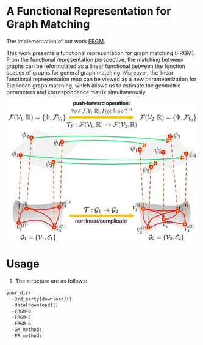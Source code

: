 # A Functional Representation for Graph Matching
The implementation of our work [FRGM](http://captain.whu.edu.cn/FRGM/).

This work presents a functional representation for graph matching (FRGM). From the functional representation perspective, the matching between graphs can be reformulated as a linear functional between the function spaces of graphs for general graph matching. Moreover, the linear functional representation map can be viewed as a new parameterization for Euclidean graph matching, which allows us to estimate the geometric parameters and correspondence matrix simultaneously.

<p align="center">
<img src="images/frgm-1.svg" width="500">
<p>

# Usage
1. The structure are as follows:
```
your_dir/
  -3rd_party[download]()
  -data[download]()
  -FRGM-D
  -FRGM-E
  -FRGM-G
  -GM_methods
  -PR_methods


